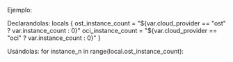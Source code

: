Ejemplo:

Declarandolas:
locals {
    ost_instance_count = "${var.cloud_provider == "ost" ? var.instance_count : 0}"
    oci_instance_count = "${var.cloud_provider == "oci" ? var.instance_count : 0}"
}

Usándolas:
        for instance_n in range(local.ost_instance_count):

